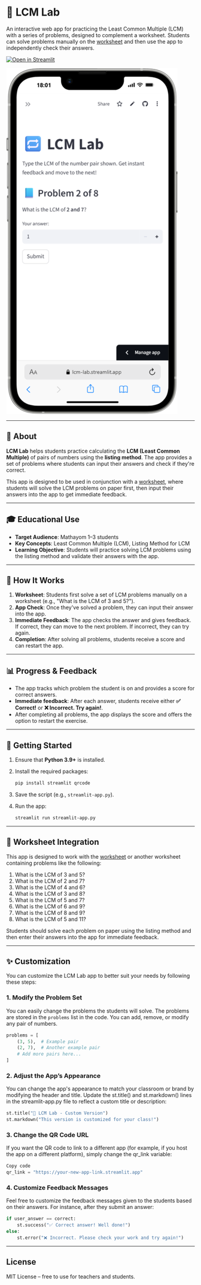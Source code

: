 # 🔁 LCM Lab

An interactive web app for practicing the Least Common Multiple (LCM) with a series of problems, designed to complement a worksheet. Students can solve problems manually on the [worksheet](https://www.education.com/worksheet/article/lcm-easy/) and then use the app to independently check their answers.

[![Open in Streamlit](https://static.streamlit.io/badges/streamlit_badge_black_white.svg)](https://lcm-lab.streamlit.app)

![Screenshot 1](b01616d3-69d2-4e24-8ad1-0b9d6eff2825.png)

---

## 📘 About

**LCM Lab** helps students practice calculating the **LCM (Least Common Multiple)** of pairs of numbers using the **listing method**. The app provides a set of problems where students can input their answers and check if they're correct.

This app is designed to be used in conjunction with a [worksheet](https://www.education.com/worksheet/article/lcm-easy/), where students will solve the LCM problems on paper first, then input their answers into the app to get immediate feedback.

---

## 🎓 Educational Use

- **Target Audience**: Mathayom 1–3 students
- **Key Concepts**: Least Common Multiple (LCM), Listing Method for LCM
- **Learning Objective**: Students will practice solving LCM problems using the listing method and validate their answers with the app.

---

## 🧠 How It Works

1. **Worksheet**: Students first solve a set of LCM problems manually on a worksheet (e.g., "What is the LCM of 3 and 5?").
2. **App Check**: Once they've solved a problem, they can input their answer into the app.
3. **Immediate Feedback**: The app checks the answer and gives feedback. If correct, they can move to the next problem. If incorrect, they can try again.
4. **Completion**: After solving all problems, students receive a score and can restart the app.

---

## 📊 Progress & Feedback

- The app tracks which problem the student is on and provides a score for correct answers.
- **Immediate feedback**: After each answer, students receive either **✅ Correct!** or **❌ Incorrect. Try again!**.
- After completing all problems, the app displays the score and offers the option to restart the exercise.

---

## 🚀 Getting Started

1. Ensure that **Python 3.9+** is installed.
2. Install the required packages:

    ```bash
    pip install streamlit qrcode
    ```

3. Save the script (e.g., `streamlit-app.py`).
4. Run the app:

    ```bash
    streamlit run streamlit-app.py
    ```

---

## 📝 Worksheet Integration
This app is designed to work with the [worksheet](https://www.education.com/worksheet/article/lcm-easy/) or another worksheet containing problems like the following:

1. What is the LCM of 3 and 5?
2. What is the LCM of 2 and 7?
3. What is the LCM of 4 and 6?
4. What is the LCM of 3 and 8?
5. What is the LCM of 5 and 7?
6. What is the LCM of 6 and 9?
7. What is the LCM of 8 and 9?
8. What is the LCM of 5 and 11?

Students should solve each problem on paper using the listing method and then enter their answers into the app for immediate feedback.

---

## ✨ Customization

You can customize the LCM Lab app to better suit your needs by following these steps:

### 1. Modify the Problem Set

You can easily change the problems the students will solve. The problems are stored in the `problems` list in the code. You can add, remove, or modify any pair of numbers.

```python
problems = [
    (3, 5),  # Example pair
    (2, 7),  # Another example pair
    # Add more pairs here...
]
```

### 2. Adjust the App’s Appearance
You can change the app's appearance to match your classroom or brand by modifying the header and title. Update the st.title() and st.markdown() lines in the streamlit-app.py file to reflect a custom title or description:

```python
st.title("🔁 LCM Lab - Custom Version")
st.markdown("This version is customized for your class!")
```

### 3. Change the QR Code URL
If you want the QR code to link to a different app (for example, if you host the app on a different platform), simply change the qr_link variable:

```python
Copy code
qr_link = "https://your-new-app-link.streamlit.app"
```

### 4. Customize Feedback Messages
Feel free to customize the feedback messages given to the students based on their answers. For instance, after they submit an answer:

```python
if user_answer == correct:
    st.success("✅ Correct answer! Well done!")
else:
    st.error("❌ Incorrect. Please check your work and try again!")
```

---

## License
MIT License – free to use for teachers and students.
